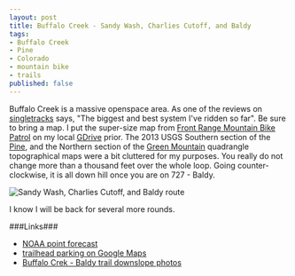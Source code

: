 ```yaml
---
layout: post
title: Buffalo Creek - Sandy Wash, Charlies Cutoff, and Baldy
tags:
- Buffalo Creek
- Pine
- Colorado
- mountain bike
- trails
published: false
---
```

Buffalo Creek is a massive openspace area. As one of the reviews on
[singletracks](http://www.singletracks.com/bike-trails/buffalo-creek.html)
says, "The biggest and best system I've ridden so far". Be sure to bring
a map. I put the super-size map from
[Front Range Mountain Bike Patrol](http://www.frmbp.org/maps.html)
on my local
[GDrive](https://drive.google.com/file/d/0B0yT30uCaFvvdzlWemFkc2ZjSVk/edit?usp=sharing)
prior. The 2013 USGS Southern section of the 
[Pine](https://drive.google.com/file/d/0B0yT30uCaFvvaGdrbjRlMlNlZnc/edit?usp=sharing),
and the Northern section of the
[Green Mountain](https://drive.google.com/file/d/0B0yT30uCaFvvYk1MN211UEYyeDg/edit?usp=sharing)
quadrangle topographical maps were a bit cluttered for my purposes.
You really do not change more than a thousand feet over the whole loop.
Going counter-clockwise, it is all down hill once you are on 727 - Baldy.

![Sandy Wash, Charlies Cutoff, and Baldy route](https://drive.google.com/uc?export=download&id=0B0yT30uCaFvvX0FRR3hodGozTmM)

I know I will be back for several more rounds.


###Links###
- [NOAA point forecast](http://forecast.weather.gov/MapClick.php?lat=39.0301442&lon=-106.4751993)
- [trailhead parking on Google Maps](https://goo.gl/maps/Qv9GW)
- [Buffalo Crek - Baldy trail downslope photos](https://www.dropbox.com/sc/s8hgdc74isnt38b/AACDVojcfR6bQJ0VV5amk3FJa)
